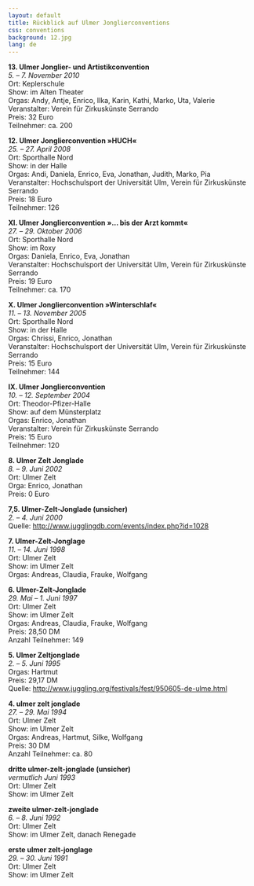 ```yaml
---
layout: default
title: Rückblick auf Ulmer Jonglierconventions
css: conventions
background: 12.jpg
lang: de
---
```


**13. Ulmer Jonglier- und Artistikconvention**<br />
*5. &#8211; 7. November 2010*<br />
Ort: Keplerschule<br />
Show: im Alten Theater<br />
Orgas: Andy, Antje, Enrico, Ilka, Karin, Kathi, Marko, Uta, Valerie<br />
Veranstalter: Verein für Zirkuskünste Serrando<br />
Preis: 32 Euro<br />
Teilnehmer: ca. 200

**12. Ulmer Jonglierconvention »HUCH«**<br />
*25. &#8211; 27. April 2008*<br />
Ort: Sporthalle Nord<br />
Show: in der Halle<br />
Orgas: Andi, Daniela, Enrico, Eva, Jonathan, Judith, Marko, Pia<br />
Veranstalter: Hochschulsport der Universität Ulm, Verein für Zirkuskünste Serrando<br />
Preis: 18 Euro<br />
Teilnehmer: 126

**XI. Ulmer Jonglierconvention »&#8230; bis der Arzt kommt«**<br />
*27. &#8211; 29. Oktober 2006*<br />
Ort: Sporthalle Nord<br />
Show: im Roxy<br />
Orgas: Daniela, Enrico, Eva, Jonathan<br />
Veranstalter: Hochschulsport der Universität Ulm, Verein für Zirkuskünste Serrando<br />
Preis: 19 Euro<br />
Teilnehmer: ca. 170

**X. Ulmer Jonglierconvention »Winterschlaf«**<br />
*11. &#8211; 13. November 2005*<br />
Ort: Sporthalle Nord<br />
Show: in der Halle<br />
Orgas: Chrissi, Enrico, Jonathan<br />
Veranstalter: Hochschulsport der Universität Ulm, Verein für Zirkuskünste Serrando<br />
Preis: 15 Euro<br />
Teilnehmer: 144

**IX. Ulmer Jonglierconvention**<br />
*10. &#8211; 12. September 2004*<br />
Ort: Theodor-Pfizer-Halle<br />
Show: auf dem Münsterplatz<br />
Orgas: Enrico, Jonathan<br />
Veranstalter: Verein für Zirkuskünste Serrando<br />
Preis: 15 Euro<br />
Teilnehmer: 120

**8. Ulmer Zelt Jonglade**<br />
*8. &#8211; 9. Juni 2002*<br />
Ort: Ulmer Zelt<br />
Orga: Enrico, Jonathan<br />
Preis: 0 Euro

**7,5. Ulmer-Zelt-Jonglade (unsicher)**<br />
*2. &#8211; 4. Juni 2000*<br />
Quelle: http://www.jugglingdb.com/events/index.php?id=1028

**7. Ulmer-Zelt-Jonglage**<br />
*11. &#8211; 14. Juni 1998*<br />
Ort: Ulmer Zelt<br />
Show: im Ulmer Zelt<br />
Orgas: Andreas, Claudia, Frauke, Wolfgang

**6. Ulmer-Zelt-Jonglade**<br />
*29. Mai &#8211; 1. Juni 1997*<br />
Ort: Ulmer Zelt<br />
Show: im Ulmer Zelt<br />
Orgas: Andreas, Claudia, Frauke, Wolfgang<br />
Preis: 28,50 DM<br />
Anzahl Teilnehmer: 149

**5. Ulmer Zeltjonglade**<br />
*2. &#8211; 5. Juni 1995*<br />
Orgas: Hartmut<br />
Preis: 29,17 DM<br />
Quelle: http://www.juggling.org/festivals/fest/950605-de-ulme.html

**4. ulmer zelt jonglade**<br />
*27. &#8211; 29. Mai 1994*<br />
Ort: Ulmer Zelt<br />
Show: im Ulmer Zelt<br />
Orgas: Andreas, Hartmut, Silke, Wolfgang<br />
Preis: 30 DM<br />
Anzahl Teilnehmer: ca. 80

**dritte ulmer-zelt-jonglade (unsicher)**<br />
*vermutlich Juni 1993*<br />
Ort: Ulmer Zelt<br />
Show: im Ulmer Zelt

**zweite ulmer-zelt-jonglade**<br />
*6. &#8211; 8. Juni 1992*<br />
Ort: Ulmer Zelt<br />
Show: im Ulmer Zelt, danach Renegade

**erste ulmer zelt-jonglage**<br />
*29. &#8211; 30. Juni 1991*<br />
Ort: Ulmer Zelt<br />
Show: im Ulmer Zelt
